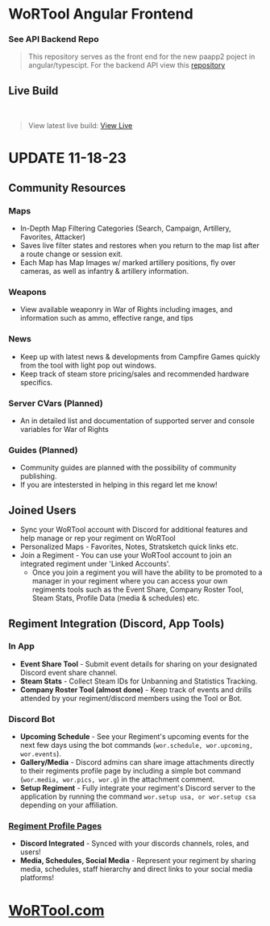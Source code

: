 # WoRTool Angular Frontend
### See API Backend Repo
> This repository serves as the front end for the new paapp2 poject in angular/typescipt.
> For the backend API view this [repository](https://github.com/tonywied17/wortool-api)   

## Live Build

<br> 

> View latest live build:
[View Live](https://wortool.com/)

# UPDATE 11-18-23

## __Community Resources__
### Maps
- In-Depth Map Filtering Categories (Search, Campaign, Artillery, Favorites, Attacker)
- Saves live filter states and restores when you return to the map list after a route change or session exit.
- Each Map has Map Images w/ marked artillery positions, fly over cameras, as well as infantry & artillery information.
### Weapons
- View available weaponry in War of Rights including images, and information such as ammo, effective range, and tips
### News
- Keep up with latest news & developments from Campfire Games quickly from the tool with light pop out windows.
- Keep track of steam store pricing/sales and recommended hardware specifics.
### Server CVars (Planned)
- An in detailed list and documentation of supported server and console variables for War of Rights
### Guides (Planned)
- Community guides are planned with the possibility of community publishing.
- If you are intestersted in helping in this regard let me know!

## __Joined Users__
- Sync your WoRTool account with Discord for additional features and help manage or rep your regiment on WoRTool
- Personalized Maps - Favorites, Notes, Stratsketch quick links etc.
- Join a Regiment - You can use your WoRTool account to join an integrated regiment under 'Linked Accounts'. 
  - Once you join a regiment you will have the ability to be promoted to a manager in your regiment where you can access your own regiments tools such as the Event Share, Company Roster Tool, Steam Stats, Profile Data (media & schedules) etc.


## __Regiment Integration (Discord, App Tools)__
### In App
- **Event Share Tool** - Submit event details for sharing on your designated Discord event share channel.
- **Steam Stats** - Collect Steam IDs for Unbanning and Statistics Tracking.
- **Company Roster Tool (almost done)** - Keep track of events and drills attended by your regiment/discord members using the Tool or Bot.

### Discord Bot
- **Upcoming Schedule** - See your Regiment's upcoming events for the next few days using the bot commands (`wor.schedule, wor.upcoming, wor.events`).
- **Gallery/Media** - Discord admins can share image attachments directly to their regiments profile page by including a simple bot command (`wor.media, wor.pics, wor.g`) in the attachment comment.
- **Setup Regiment** - Fully integrate your regiment's Discord server to the application by running the command `wor.setup usa, or wor.setup csa` depending on your affiliation.

### [Regiment Profile Pages](https://wortool.com/regiments)
- **Discord Integrated** - Synced with your discords channels, roles, and users!
- **Media, Schedules, Social Media** - Represent your regiment by sharing media, schedules, staff hierarchy and direct links to your social media platforms!

# [WoRTool.com](https://wortool.com/home)
